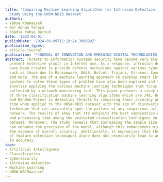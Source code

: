 ```yaml
---
title: 'Comparing Machine Learning Algorithms for Intrusion Detection: An Experimental
  Study Using the UNSW-NB15 Dataset'
authors:
- Yahya Khamayseh
- Nor Adnan Yahaya
- Shadia Yahya Baroud
date: '2023-01-01'
publishDate: '2024-09-09T11:19:24.398999Z'
publication_types:
- article-journal
publication: '*JOURNAL OF INNOVATION AND EMERGING DIGITAL TECHNOLOGIES (JIEDT)*'
abstract: Threats to information systems security have become very alarming with the
  present extensive growth in Internet use. As a response, intrusion detection systems
  have been created to provide defence mechanisms against various types of attacks
  such as those due to Ransomware, DdoS, Botnet, Trojans, Viruses, Spyware, Worms,
  and more. The use of a machine learning approach to develop smart intrusion detection
  systems to solve these types of problem have also been explored and this typically
  involves applying the various machine learning techniques that focus on the dataset
  collected by a network monitoring tool. This paper presents a study on the utility
  of three classification machine learning algorithms which are J48, Decision Stump,
  and Random Forest in detecting threats by comparing their accuracy and processing
  time when applied to the UNSW-NB15 dataset with the aim of discovering the best
  technique that can accurately spot the pattern of any suspicious activity in the
  network. The results of show that J48 exhibits the best combination of accuracy
  and processing time among the evaluated classification techniques on the employed
  dataset. Moreover, the study reveals that increasing the sample size of the dataset
  can enhance the precision of the model, although this enhancement might come at
  the expense of overall accuracy. Additionally, it emphasizes that the application
  of feature selection techniques alone does not necessarily lead to an improvement
  in accuracy.
tags:
- Artificial Intelligence
- Classification
- Cybersecurity
- Intrusion detection
- Machine Learning
- UNSW-NB15dataset
---
```

